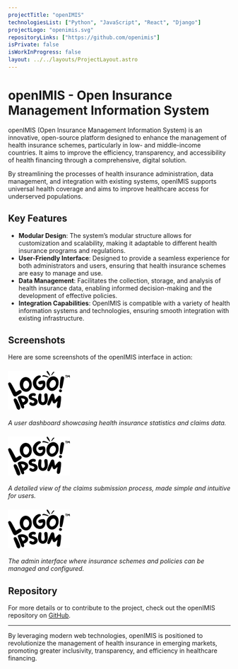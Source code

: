 ```yaml
---
projectTitle: "openIMIS"
technologiesList: ["Python", "JavaScript", "React", "Django"]
projectLogo: "openimis.svg"
repositoryLinks: ["https://github.com/openimis"]
isPrivate: false
isWorkInProgress: false
layout: ../../layouts/ProjectLayout.astro
---
```


# openIMIS - Open Insurance Management Information System

openIMIS (Open Insurance Management Information System) is an innovative, open-source platform designed to enhance the management of health insurance schemes, particularly in low- and middle-income countries. It aims to improve the efficiency, transparency, and accessibility of health financing through a comprehensive, digital solution.

By streamlining the processes of health insurance administration, data management, and integration with existing systems, openIMIS supports universal health coverage and aims to improve healthcare access for underserved populations.

## Key Features

- **Modular Design**: The system’s modular structure allows for customization and scalability, making it adaptable to different health insurance programs and regulations.
- **User-Friendly Interface**: Designed to provide a seamless experience for both administrators and users, ensuring that health insurance schemes are easy to manage and use.
- **Data Management**: Facilitates the collection, storage, and analysis of health insurance data, enabling informed decision-making and the development of effective policies.
- **Integration Capabilities**: OpenIMIS is compatible with a variety of health information systems and technologies, ensuring smooth integration with existing infrastructure.

## Screenshots

Here are some screenshots of the openIMIS interface in action:

### ![Screenshot 1](../../../public/images/projects/screenshots/placeholder.svg)
_A user dashboard showcasing health insurance statistics and claims data._

### ![Screenshot 2](../../../public/images/projects/screenshots/placeholder.svg)
_A detailed view of the claims submission process, made simple and intuitive for users._

### ![Screenshot 3](../../../public/images/projects/screenshots/placeholder.svg)
_The admin interface where insurance schemes and policies can be managed and configured._

## Repository

For more details or to contribute to the project, check out the openIMIS repository on [GitHub](https://github.com/openimis).

---

By leveraging modern web technologies, openIMIS is positioned to revolutionize the management of health insurance in emerging markets, promoting greater inclusivity, transparency, and efficiency in healthcare financing.
